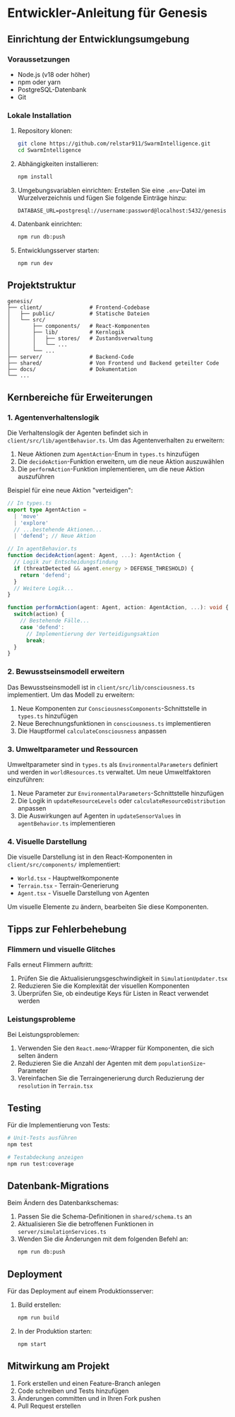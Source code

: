 # Entwickler-Anleitung für Genesis

## Einrichtung der Entwicklungsumgebung

### Voraussetzungen

- Node.js (v18 oder höher)
- npm oder yarn
- PostgreSQL-Datenbank
- Git

### Lokale Installation

1. Repository klonen:
   ```bash
   git clone https://github.com/relstar911/SwarmIntelligence.git
   cd SwarmIntelligence
   ```

2. Abhängigkeiten installieren:
   ```bash
   npm install
   ```

3. Umgebungsvariablen einrichten:
   Erstellen Sie eine `.env`-Datei im Wurzelverzeichnis und fügen Sie folgende Einträge hinzu:
   ```
   DATABASE_URL=postgresql://username:password@localhost:5432/genesis
   ```

4. Datenbank einrichten:
   ```bash
   npm run db:push
   ```

5. Entwicklungsserver starten:
   ```bash
   npm run dev
   ```

## Projektstruktur

```
genesis/
├── client/               # Frontend-Codebase
│   ├── public/           # Statische Dateien
│   └── src/
│       ├── components/   # React-Komponenten
│       ├── lib/          # Kernlogik
│       │   ├── stores/   # Zustandsverwaltung
│       │   └── ...
│       └── ...
├── server/               # Backend-Code
├── shared/               # Von Frontend und Backend geteilter Code
├── docs/                 # Dokumentation
└── ...
```

## Kernbereiche für Erweiterungen

### 1. Agentenverhaltenslogik

Die Verhaltenslogik der Agenten befindet sich in `client/src/lib/agentBehavior.ts`. Um das Agentenverhalten zu erweitern:

1. Neue Aktionen zum `AgentAction`-Enum in `types.ts` hinzufügen
2. Die `decideAction`-Funktion erweitern, um die neue Aktion auszuwählen
3. Die `performAction`-Funktion implementieren, um die neue Aktion auszuführen

Beispiel für eine neue Aktion "verteidigen":

```typescript
// In types.ts
export type AgentAction = 
  | 'move'
  | 'explore'
  // ...bestehende Aktionen...
  | 'defend'; // Neue Aktion

// In agentBehavior.ts
function decideAction(agent: Agent, ...): AgentAction {
  // Logik zur Entscheidungsfindung
  if (threatDetected && agent.energy > DEFENSE_THRESHOLD) {
    return 'defend';
  }
  // Weitere Logik...
}

function performAction(agent: Agent, action: AgentAction, ...): void {
  switch(action) {
    // Bestehende Fälle...
    case 'defend':
      // Implementierung der Verteidigungsaktion
      break;
  }
}
```

### 2. Bewusstseinsmodell erweitern

Das Bewusstseinsmodell ist in `client/src/lib/consciousness.ts` implementiert. Um das Modell zu erweitern:

1. Neue Komponenten zur `ConsciousnessComponents`-Schnittstelle in `types.ts` hinzufügen
2. Neue Berechnungsfunktionen in `consciousness.ts` implementieren
3. Die Hauptformel `calculateConsciousness` anpassen

### 3. Umweltparameter und Ressourcen

Umweltparameter sind in `types.ts` als `EnvironmentalParameters` definiert und werden in `worldResources.ts` verwaltet. Um neue Umweltfaktoren einzuführen:

1. Neue Parameter zur `EnvironmentalParameters`-Schnittstelle hinzufügen
2. Die Logik in `updateResourceLevels` oder `calculateResourceDistribution` anpassen
3. Die Auswirkungen auf Agenten in `updateSensorValues` in `agentBehavior.ts` implementieren

### 4. Visuelle Darstellung

Die visuelle Darstellung ist in den React-Komponenten in `client/src/components/` implementiert:

- `World.tsx` - Hauptweltkomponente
- `Terrain.tsx` - Terrain-Generierung
- `Agent.tsx` - Visuelle Darstellung von Agenten

Um visuelle Elemente zu ändern, bearbeiten Sie diese Komponenten.

## Tipps zur Fehlerbehebung

### Flimmern und visuelle Glitches

Falls erneut Flimmern auftritt:

1. Prüfen Sie die Aktualisierungsgeschwindigkeit in `SimulationUpdater.tsx`
2. Reduzieren Sie die Komplexität der visuellen Komponenten
3. Überprüfen Sie, ob eindeutige Keys für Listen in React verwendet werden

### Leistungsprobleme

Bei Leistungsproblemen:

1. Verwenden Sie den `React.memo`-Wrapper für Komponenten, die sich selten ändern
2. Reduzieren Sie die Anzahl der Agenten mit dem `populationSize`-Parameter
3. Vereinfachen Sie die Terraingenerierung durch Reduzierung der `resolution` in `Terrain.tsx`

## Testing

Für die Implementierung von Tests:

```bash
# Unit-Tests ausführen
npm test

# Testabdeckung anzeigen
npm run test:coverage
```

## Datenbank-Migrations

Beim Ändern des Datenbankschemas:

1. Passen Sie die Schema-Definitionen in `shared/schema.ts` an
2. Aktualisieren Sie die betroffenen Funktionen in `server/simulationServices.ts`
3. Wenden Sie die Änderungen mit dem folgenden Befehl an:
   ```bash
   npm run db:push
   ```

## Deployment

Für das Deployment auf einem Produktionsserver:

1. Build erstellen:
   ```bash
   npm run build
   ```

2. In der Produktion starten:
   ```bash
   npm start
   ```

## Mitwirkung am Projekt

1. Fork erstellen und einen Feature-Branch anlegen
2. Code schreiben und Tests hinzufügen
3. Änderungen committen und in Ihren Fork pushen
4. Pull Request erstellen